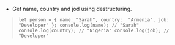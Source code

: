 - Get name, country and jod using destructuring.

>    `` let person = { name: "Sarah", country: 
>    "Armenia", job: "Developer" };
>    console.log(name); // "Sarah"
>    console.log(country); // "Nigeria"
>    console.log(job); // "Developer" ``